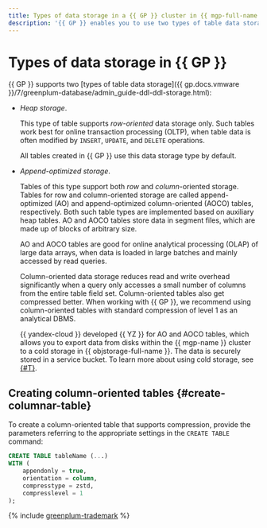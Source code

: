```yaml
---
title: Types of data storage in a {{ GP }} cluster in {{ mgp-full-name }}
description: '{{ GP }} enables you to use two types of table data storage: heap storage and append-optimized storage.'
---
```


# Types of data storage in {{ GP }}

{{ GP }} supports two [types of table data storage]({{ gp.docs.vmware }}/7/greenplum-database/admin_guide-ddl-ddl-storage.html):

* _Heap storage_.

   This type of table supports _row-oriented_ data storage only. Such tables work best for online transaction processing (OLTP), when table data is often modified by `INSERT`, `UPDATE`, and `DELETE` operations.

   All tables created in {{ GP }} use this data storage type by default.

* _Append-optimized storage_.

   Tables of this type support both _row_ and _column_-oriented storage. Tables for row and column-oriented storage are called append-optimized (AO) and append-optimized column-oriented (AOCO) tables, respectively. Both such table types are implemented based on auxiliary heap tables. AO and AOCO tables store data in segment files, which are made up of blocks of arbitrary size.

   AO and AOCO tables are good for online analytical processing (OLAP) of large data arrays, when data is loaded in large batches and mainly accessed by read queries.

   Column-oriented data storage reduces read and write overhead significantly when a query only accesses a small number of columns from the entire table field set. Column-oriented tables also get compressed better. When working with {{ GP }}, we recommend using column-oriented tables with standard compression of level 1 as an analytical DBMS.

   {{ yandex-cloud }} developed {{ YZ }} for AO and AOCO tables, which allows you to export data from disks within the {{ mgp-name }} cluster to a cold storage in {{ objstorage-full-name }}. The data is securely stored in a service bucket. To learn more about using cold storage, see [{#T}](../tutorials/yezzey.md).

## Creating column-oriented tables {#create-columnar-table}

To create a column-oriented table that supports compression, provide the parameters referring to the appropriate settings in the `CREATE TABLE` command:

```sql
CREATE TABLE tableName (...)
WITH (
    appendonly = true,
    orientation = column,
    compresstype = zstd,
    compresslevel = 1
);
```

{% include [greenplum-trademark](../../_includes/mdb/mgp/trademark.md) %}
